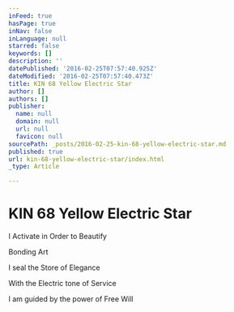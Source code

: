```yaml
---
inFeed: true
hasPage: true
inNav: false
inLanguage: null
starred: false
keywords: []
description: ''
datePublished: '2016-02-25T07:57:40.925Z'
dateModified: '2016-02-25T07:57:40.473Z'
title: KIN 68 Yellow Electric Star
author: []
authors: []
publisher:
  name: null
  domain: null
  url: null
  favicon: null
sourcePath: _posts/2016-02-25-kin-68-yellow-electric-star.md
published: true
url: kin-68-yellow-electric-star/index.html
_type: Article

---
```

# KIN 68 Yellow Electric Star

I Activate in Order to Beautify

Bonding Art

I seal the Store of Elegance 

With the Electric tone of Service

I am guided by the power of Free Will